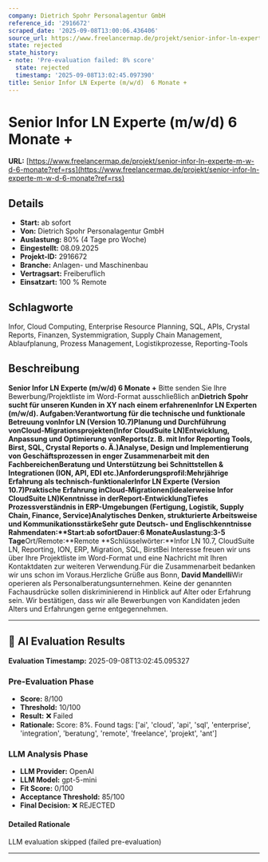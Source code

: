 ```yaml
---
company: Dietrich Spohr Personalagentur GmbH
reference_id: '2916672'
scraped_date: '2025-09-08T13:00:06.436406'
source_url: https://www.freelancermap.de/projekt/senior-infor-ln-experte-m-w-d-6-monate?ref=rss
state: rejected
state_history:
- note: 'Pre-evaluation failed: 8% score'
  state: rejected
  timestamp: '2025-09-08T13:02:45.097390'
title: Senior Infor LN Experte (m/w/d)  6 Monate +
---
```



# Senior Infor LN Experte (m/w/d)  6 Monate +
**URL:** [https://www.freelancermap.de/projekt/senior-infor-ln-experte-m-w-d-6-monate?ref=rss](https://www.freelancermap.de/projekt/senior-infor-ln-experte-m-w-d-6-monate?ref=rss)
## Details
- **Start:** ab sofort
- **Von:** Dietrich Spohr Personalagentur GmbH
- **Auslastung:** 80% (4 Tage pro Woche)
- **Eingestellt:** 08.09.2025
- **Projekt-ID:** 2916672
- **Branche:** Anlagen- und Maschinenbau
- **Vertragsart:** Freiberuflich
- **Einsatzart:** 100
                                                % Remote

## Schlagworte
Infor, Cloud Computing, Enterprise Resource Planning, SQL, APIs, Crystal Reports, Finanzen, Systemmigration, Supply Chain Management, Ablaufplanung, Prozess Management, Logistikprozesse, Reporting-Tools

## Beschreibung
**Senior Infor LN Experte (m/w/d) 6 Monate +**
Bitte senden Sie Ihre Bewerbung/Projektliste im Word-Format ausschließlich an****Dietrich Spohr sucht für unseren Kunden in XY nach einem erfahrenen**Infor LN Experten (m/w/d)**.
Aufgaben:Verantwortung für die technische und funktionale Betreuung von**Infor LN (Version 10.7)**Planung und Durchführung von**Cloud-Migrationsprojekten**(Infor CloudSuite LN)Entwicklung, Anpassung und Optimierung von**Reports**(z. B. mit Infor Reporting Tools, Birst, SQL, Crystal Reports o. Ä.)Analyse, Design und Implementierung von Geschäftsprozessen in enger Zusammenarbeit mit den FachbereichenBeratung und Unterstützung bei Schnittstellen & Integrationen (ION, API, EDI etc.)Anforderungsprofil:Mehrjährige Erfahrung als technisch-funktionaler**Infor LN Experte (Version 10.7)**Praktische Erfahrung in**Cloud-Migrationen**(idealerweise Infor CloudSuite LN)Kenntnisse in der**Report-Entwicklung**Tiefes Prozessverständnis in ERP-Umgebungen (Fertigung, Logistik, Supply Chain, Finance, Service)Analytisches Denken, strukturierte Arbeitsweise und KommunikationsstärkeSehr gute Deutsch- und Englischkenntnisse
Rahmendaten:**Start:**ab sofort**Dauer:**6 Monate**Auslastung:3-5 Tage****Ort/Remote:**Remote
**Schlüsselwörter:**Infor LN 10.7, CloudSuite LN, Reporting, ION, ERP, Migration, SQL, BirstBei Interesse freuen wir uns über Ihre Projektliste im Word-Format und eine Nachricht mit Ihren Kontaktdaten zur weiteren Verwendung.Für die Zusammenarbeit bedanken wir uns schon im Voraus.Herzliche Grüße aus Bonn,
**David Mandelli**Wir operieren als Personalberatungsunternehmen. Keine der genannten Fachausdrücke sollen diskriminierend in Hinblick auf Alter oder Erfahrung sein. Wir bestätigen, dass wir alle Bewerbungen von Kandidaten jeden Alters und Erfahrungen gerne entgegennehmen.

---

## 🤖 AI Evaluation Results

**Evaluation Timestamp:** 2025-09-08T13:02:45.095327

### Pre-Evaluation Phase
- **Score:** 8/100
- **Threshold:** 10/100
- **Result:** ❌ Failed
- **Rationale:** Score: 8%. Found tags: ['ai', 'cloud', 'api', 'sql', 'enterprise', 'integration', 'beratung', 'remote', 'freelance', 'projekt', 'ant']

### LLM Analysis Phase
- **LLM Provider:** OpenAI
- **LLM Model:** gpt-5-mini
- **Fit Score:** 0/100
- **Acceptance Threshold:** 85/100
- **Final Decision:** ❌ REJECTED

#### Detailed Rationale
LLM evaluation skipped (failed pre-evaluation)

---

